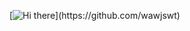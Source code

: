 [![Hi there](https://readme-typing-svg.herokuapp.com?color=3080ec&vCenter=true&lines=Hi+there+%F0%9F%91%8B;Bonjour.+Je+m'appelle+SamMantos.;Enchanté!!!)](https://github.com/wawjswt)
